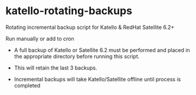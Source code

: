 # katello-rotating-backups
Rotating incremental backup script for Katello &amp; RedHat Satellite 6.2+

Run manually or add to cron

* A full backup of Katello or Satellite 6.2 must be performed and placed in the appropriate directory before running this script. 

* This will retain the last 3 backups.

* Incremental backups will take Katello/Satellite offline until process is completed
